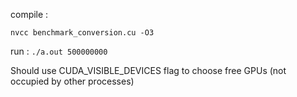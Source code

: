 compile : 

`nvcc benchmark_conversion.cu -O3 `

run : 
`./a.out 500000000`

Should use CUDA_VISIBLE_DEVICES flag to choose free GPUs (not occupied by other processes)